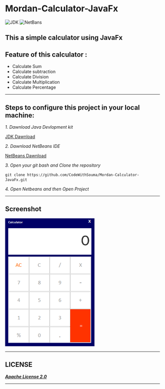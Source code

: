 # Mordan-Calculator-JavaFx

![JDK](https://img.shields.io/badge/JDK-jdk--8u251-orange)       ![NetBans](https://img.shields.io/badge/NetBeans-v--8.2-blue)

## This  a simple calculator using JavaFx

## Feature of this calculator :
- Calculate Sum
- Calculate subtraction
- Calculate Division
- Calculate Multiplication
- Calculate Percentage

---
## Steps to configure this project in your local machine:

*1. Dawnload Java Devlopment kit*

[JDK Dawnload](https://www.oracle.com/in/java/technologies/javase/javase-jdk8-downloads.html "Java Devlopment kit Dawnload Link")

*2. Dawnload NetBeans IDE*

[NetBeans Dawnload](https://netbeans.org/downloads/8.2/rc/ "NetBeans Dawnload Link")

*3. Open your git bash and Clone the repository*

``` git
git clone https://github.com/CodeWithSouma/Mordan-Calculator-JavaFx.git
```

*4. Open Netbeans and then Open Project*

---
## Screenshot

*![Calculator image](https://github.com/CodeWithSouma/Mordan-Calculator-Using-Java-Swing/blob/master/Screenshot/swing_calculator.png)*

---
## LICENSE

***[Apache License 2.0](https://github.com/CodeWithSouma/Mordan-Calculator-JavaFx/blob/master/LICENSE "Apache License 2.0")***

---
